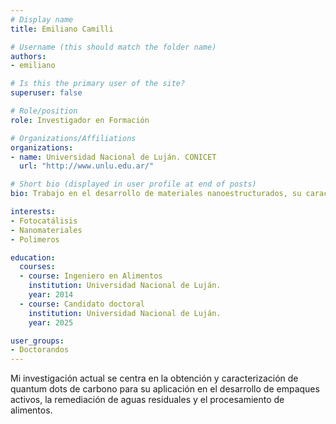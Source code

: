 ```yaml
---
# Display name
title: Emiliano Camilli

# Username (this should match the folder name)
authors:
- emiliano

# Is this the primary user of the site?
superuser: false

# Role/position
role: Investigador en Formación

# Organizations/Affiliations
organizations:
- name: Universidad Nacional de Luján. CONICET
  url: "http://www.unlu.edu.ar/"

# Short bio (displayed in user profile at end of posts)
bio: Trabajo en el desarrollo de materiales nanoestructurados, su caracterización y el estudio de sus posibles aplicaciones.

interests:
- Fotocatálisis
- Nanomateriales
- Polimeros

education:
  courses:
  - course: Ingeniero en Alimentos 
    institution: Universidad Nacional de Luján.
    year: 2014
  - course: Candidato doctoral
    institution: Universidad Nacional de Luján.
    year: 2025

user_groups:
- Doctorandos
---
```


Mi investigación actual se centra en la obtención y caracterización de quantum dots de carbono para su aplicación en el desarrollo de empaques activos, la remediación de aguas residuales y el procesamiento de alimentos.
